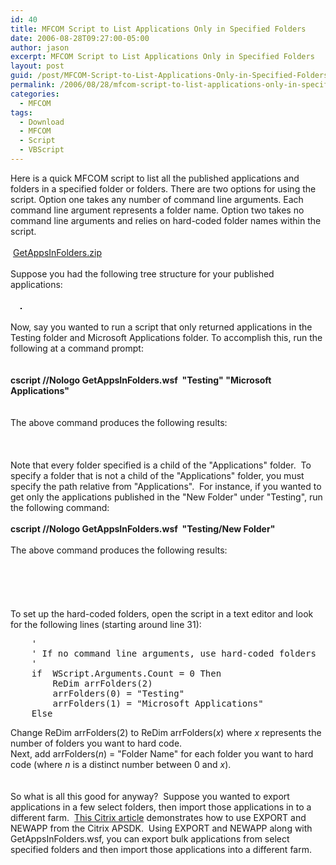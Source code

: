 ```yaml
---
id: 40
title: MFCOM Script to List Applications Only in Specified Folders
date: 2006-08-28T09:27:00-05:00
author: jason
excerpt: MFCOM Script to List Applications Only in Specified Folders
layout: post
guid: /post/MFCOM-Script-to-List-Applications-Only-in-Specified-Folders.aspx
permalink: /2006/08/28/mfcom-script-to-list-applications-only-in-specified-folders/
categories:
  - MFCOM
tags:
  - Download
  - MFCOM
  - Script
  - VBScript
---
```

<p>Here is a quick MFCOM script to list all the published applications and folders in a specified folder or folders. There are two options for using the script. Option one takes any number of command line arguments. Each command line argument represents a folder name. Option two takes no command line arguments and relies on hard-coded folder names within the script. <br /><br /><img src="http://www.jasonconger.com/images/zip_small.gif" alt="" align="absBottom" /> <a href="http://www.jasonconger.com/downloads/GetAppsInFolders.zip">GetAppsInFolders.zip</a> <br /><br />Suppose you had the following tree structure for your published applications:<br /><br />&nbsp; &nbsp; <img style="border: 1px solid #000" src="http://www.jasonconger.com/images/articleImages/MFCOMGetApps/PSC.gif" alt="" /> <br /><br />Now, say you wanted to run a script that only returned applications in the Testing folder and Microsoft Applications folder. To accomplish this, run the following at a command prompt:&nbsp;<br /><br /><br /><strong>cscript //Nologo GetAppsInFolders.wsf &nbsp;"Testing" "Microsoft Applications"</strong><br /><br /><br />The above command produces the following results:<br /><br /><img src="http://www.jasonconger.com/images/articleImages/MFCOMGetApps/results1.gif" alt="" /><br /><br /><br />Note that every folder specified is a child of the "Applications" folder.&nbsp; To specify a folder that is not a child of the "Applications" folder, you must specify the path relative from "Applications".&nbsp; For instance, if you wanted to get only the applications published in the "New Folder" under "Testing", run the following command:<br /><br /><strong>cscript //Nologo GetAppsInFolders.wsf &nbsp;"Testing/New Folder"</strong><br /><br />The above command produces the following results:<br /><br /><img src="http://www.jasonconger.com/images/articleImages/MFCOMGetApps/results2.gif" alt="" /><br /><br /><br /><br /><br />To set up the hard-coded folders, open the script in a text editor and look for the following lines (starting around line 31):</p>
<pre class="brush: vb">
    '
    ' If no command line arguments, use hard-coded folders
    '
    if  WScript.Arguments.Count = 0 Then
        ReDim arrFolders(2)
        arrFolders(0) = "Testing"
        arrFolders(1) = "Microsoft Applications"
    Else
</pre>
<p>Change ReDim arrFolders(2) to ReDim arrFolders(<em>x</em>) where <em>x</em> represents the number of folders you want to hard code. <br />Next, add arrFolders(<em>n</em>) = "Folder Name" for each folder you want to hard code (where <em>n</em> is a distinct number between 0 and <em>x</em>). <br /><br /><br />So what is all this good for anyway?&nbsp; Suppose you wanted to export applications in a few select folders, then import those applications in to a different farm.&nbsp; <a href="http://support.citrix.com/article/CTX102982&amp;searchID=27955070" target="_blank">This Citrix article</a> demonstrates how to use EXPORT and NEWAPP from the Citrix APSDK.&nbsp; Using EXPORT and NEWAPP along with GetAppsInFolders.wsf, you can export bulk applications from select specified folders and then import those applications into a different farm.</p>